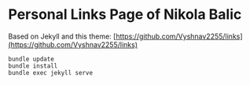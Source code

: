 # Personal Links Page of Nikola Balic

Based on Jekyll and this theme: [https://github.com/Vyshnav2255/links](https://github.com/Vyshnav2255/links)

~~~
bundle update
bundle install
bundle exec jekyll serve
~~~